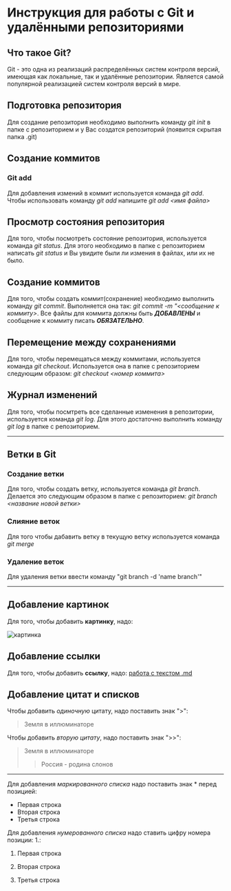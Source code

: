# Инструкция для работы с Git и удалёнными репозиториями

## Что такое Git?
Git - это одна из реализаций распределённых систем контроля версий, имеющая как локальные, так и удалённые репозитории. Является самой популярной реализацией систем контроля версий в мире.

## Подготовка репозитория

Для создание репозитория необходимо выполнить команду *git init*  в папке с репозиторием и у Вас создатся репозиторий (появится скрытая папка .git)

## Создание коммитов

### Git add

Для добавления измений в коммит используется команда *git add*. Чтобы использовать команду *git add* напишите *git add <имя файла>*

## Просмотр состояния репозитория

Для того, чтобы посмотреть состояние репозитория, используется команда *git status*. Для этого необходимо в папке с репозиторием написать *git status* и Вы увидите были ли измения в файлах, или их не было.

## Создание коммитов

Для того, чтобы создать коммит(сохранение) необходимо выполнить команду *git commit*. Выполняется она так: *git commit -m "<сообщение к коммиту>*. Все файлы для коммита должны быть ***ДОБАВЛЕНЫ*** и сообщение к коммиту писать ***ОБЯЗАТЕЛЬНО***.

## Перемещение между сохранениями

Для того, чтобы перемещаться между коммитами, используется команда *git checkout*. Используется она в папке с репозиторием следующим образом: *git checkout <номер коммита>*

## Журнал изменений

Для того, чтобы посмтреть все сделанные изменения в репозитории, используется команда *git log*. Для этого достаточно выполнить команду *git log* в папке с репозиторием.

---
## Ветки в Git

### Создание ветки

Для того, чтобы создать ветку, используется команда *git branch*. Делается это следующим образом в папке с репозиторием: *git branch <название новой ветки>*

### Слияние веток

Для того чтобы дабавить ветку в текущую ветку используется команда *git merge <name branch>*

### Удаление веток

Для удаления ветки ввести команду "git branch -d 'name branch'"

---

## Добавление картинок
Для того, чтобы добавить **картинку**, надо:

![картинка](https://moskeram.ru/upload/iblock/fe6/fe66c63e25ea9f4f73e490fe41ae1409.jpg)

## Добавление ссылки

Для того, чтобы добавить **ссылку**, надо:
[работа с текстом .md](https://gist.github.com/Jekins/2bf2d0638163f1294637)

## Добавление цитат и списков
 
Чтобы добавить *одиночную* цитату, надо поставить знак ">":
>Земля в иллюминаторе

Чтобы добавить *вторую цитату*, надо поставить знак ">>":
>Земля в иллюминаторе
>>Россия - родина слонов
---
Для добавления *маркированного списка* надо поставить знак * перед позицией:

* Первая строка
* Вторая строка
* Третья строка

Для добавления *нумерованного списка* надо ставить цифру номера позиции: 1.:

1. Первая строка

2. Вторая строка

3. Третья строка







